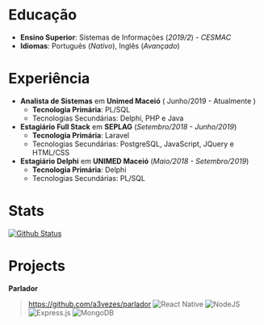 #  Educação
 - **Ensino Superior**: Sistemas de Informações (_2019/2_) - *CESMAC*
-  **Idiomas**: Português (_*Nativo*_), Inglês (_*Avançado*_) 

# Experiência
-   **Analista de Sistemas**  em  **Unimed Maceió**  ( Junho/2019 - Atualmente )
    -   **Tecnologia Primária**: PL/SQL
    -   Tecnologias Secundárias: Delphi, PHP e Java
-   **Estagiário Full Stack**  em  **SEPLAG**  (_Setembro/2018 - Junho/2019_)
    -   **Tecnologia Primária**: Laravel
    -   Tecnologias Secundárias: PostgreSQL, JavaScript, JQuery e HTML/CSS
-   **Estagiário Delphi**  em  **UNIMED Maceió**  (_Maio/2018 - Setembro/2019_)
    -   **Tecnologia Primária**:  Delphi
    -   Tecnologias Secundárias: PL/SQL

 # Stats
[![Github Status](https://github-readme-stats.vercel.app/api?username=a3vezes&show_icons=true&title_color=333&icon_color=FFD900&text_color=9f9f9f&bg_color=f5f5f5)](https://github.com/a3vezes/a3vezes)

# Projects
**Parlador**
> https://github.com/a3vezes/parlador
<img alt="React Native" src="https://img.shields.io/badge/react_native%20-%2320232a.svg?&style=for-the-badge&logo=react&logoColor=%2361DAFB"/> <img alt="NodeJS" src="https://img.shields.io/badge/node.js%20-%2343853D.svg?&style=for-the-badge&logo=node.js&logoColor=white"/> <img alt="Express.js" src="https://img.shields.io/badge/express.js%20-%23404d59.svg?&style=for-the-badge"/> <img alt="MongoDB" src ="https://img.shields.io/badge/MongoDB-%234ea94b.svg?&style=for-the-badge&logo=mongodb&logoColor=white"/>
